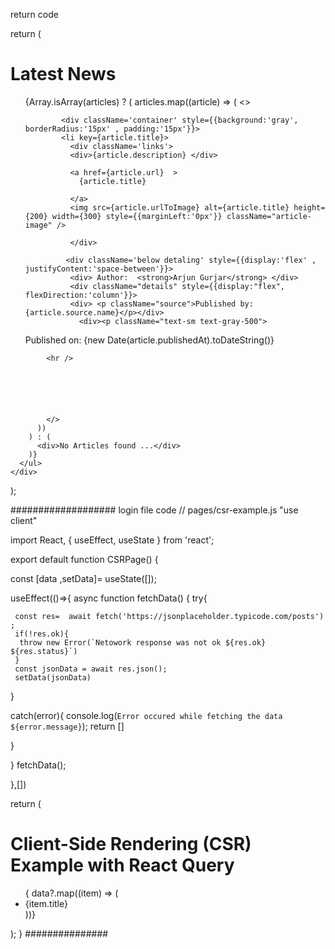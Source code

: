 return code

return (
<div className='dark' style={{color:'white'}}>
<h1>Latest News</h1>
<ul>
{Array.isArray(articles) ? (
articles.map((article) => (
<>

            <div className='container' style={{background:'gray', borderRadius:'15px' , padding:'15px'}}>
            <li key={article.title}>
              <div className='links'>
              <div>{article.description} </div>

              <a href={article.url}  >
                {article.title}

              </a>
              <img src={article.urlToImage} alt={article.title} height={200} width={300} style={{marginLeft:'0px'}} className="article-image" />

              </div>

             <div className='below detaling' style={{display:'flex' , justifyContent:'space-between'}}>
              <div> Author:  <strong>Arjun Gurjar</strong> </div>
              <div className="details" style={{display:"flex", flexDirection:'column'}}>
              <div> <p className="source">Published by: {article.source.name}</p></div>
                <div><p className="text-sm text-gray-500">

Published on: {new Date(article.publishedAt).toDateString()}

</p></div>
              </div>
             </div>
              </li>
            </div>

            <hr />






            </>
          ))
        ) : (
          <div>No Articles found ...</div>
        )}
      </ul>
    </div>

);


################### login file code 
// pages/csr-example.js
"use client"

import React, { useEffect, useState } from 'react';
 
 


export default function CSRPage() {

  const [data ,setData]= useState([]);

  useEffect(()=>{
    async function fetchData() {
  try{
    
     const res=  await fetch('https://jsonplaceholder.typicode.com/posts') ;
     if(!res.ok){
      throw new Error(`Netowork response was not ok ${res.ok} ${res.status}`)
     }
     const jsonData = await res.json();
     setData(jsonData)
    

  }

  catch(error){
    console.log(`Error occured while fetching the data ${error.message}`);
    return []

  }

}
    fetchData();
    
  },[])
   

  return (
    <div>
      <h1>Client-Side Rendering (CSR) Example with React Query</h1>
      <ul>
        { data?.map((item) => (
          <li key={item.id}>{item.title}</li>
        ))}
      </ul>
    </div>
  );
}
###############